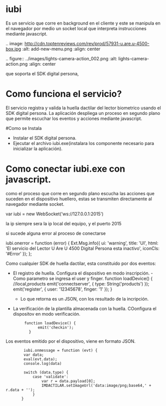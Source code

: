 # iubi
Es un servicio que corre en background en el cliente y este se manipula en el navegador por medio un socket local que interpreta instrucciones mediante javascript.


.. image: http://cdn.toptenreviews.com/rev/prod/57931-u.are.u-4500-box.jpg
  :alt: add-new-menu.png
  :align: center
  
  .. figure:: ../images/lights-camera-action_002.png
    :alt: lights-camera-action.png
    :align: center
  
que soporta el SDK digital persona,
# Como funciona el servicio?

El servicio registra y valida la huella dactilar del lector biometrico usando  el SDK digital persona.
La aplicación despliega un proceso en segundo plano que permite escuchar los eventos y acciones mediante javascript.

#Como se Instala
- Instalar el SDK digital persona.
- Ejecutar el archivo iubi.exe(instalara los componente necesario para inicializar la aplicación).

# Como conectar iubi.exe con javascript.

como el proceso que corre en segundo plano escucha las acciones que suceden en el dispositivo huellero, estas se transmiten directamente al navegador mediante socket.

 var iubi = new WebSocket('ws://127.0.0.1:2015')
 
 la ip siempre sera la ip local del equipo, y el puerto 2015
 
 si sucede alguna error al proceso de conectarse
 
 iubi.onerror = function (error) {
        Ext.Msg.info({ ui: 'warning', title: 'UI', html: 'El servicio del Lector U Are U 4500 Digital Persona esta inactivo', iconCls: '#Error' });
    };


Como cualquier SDK de huella dactilar, esta constituido por dos eventos: 
 - El registro de huella.
 Configura el dispositivo en modo inscripción.
      -Como parametro se ingresa el user y finger.
        function loadDevice() {   //local,products
              emit('connectserver', { type: String('products') });
              emit('register', { user: '12345678', finger: '1' });
          }
      - Lo que retorna es un JSON, con los resultado de la incripción.
      
 - La verificación de la plantilla almacenada con la huella.
 COonfigura el dispositov en modo verificación. 
 
            function loadDevice() {                  
                  emit('checkin');
              }
              
 Los eventos emitido por el dispositivo, viene en formato JSON. 
 
            iubi.onmessage = function (evt) {
            var data;
            eval(evt.data);
            console.log(data)
          
            switch (data.type) {
                case 'validate':
                    var r = data.payload[0];
                    IMDACTILAR.setImageUrl('data:image/png;base64,' + r.data + '');
                } 
           } 
